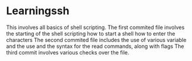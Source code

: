 # Learningssh
This involves all basics of shell scripting.
    The first commited file involves the starting of the shell scripting 
            how to start a shell
            how to enter the characters
    The second commited file includes the use of various variable and the use and the syntax for the read commands, along with flags
    The third commit involves various checks over the file.    
